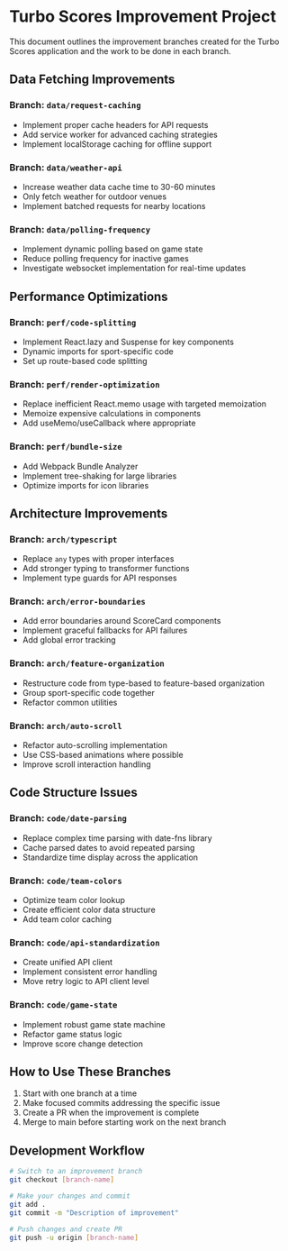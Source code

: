 # Turbo Scores Improvement Project

This document outlines the improvement branches created for the Turbo Scores application and the work to be done in each branch.

## Data Fetching Improvements

### Branch: `data/request-caching`
- Implement proper cache headers for API requests
- Add service worker for advanced caching strategies
- Implement localStorage caching for offline support

### Branch: `data/weather-api`
- Increase weather data cache time to 30-60 minutes
- Only fetch weather for outdoor venues
- Implement batched requests for nearby locations

### Branch: `data/polling-frequency`
- Implement dynamic polling based on game state
- Reduce polling frequency for inactive games
- Investigate websocket implementation for real-time updates

## Performance Optimizations

### Branch: `perf/code-splitting`
- Implement React.lazy and Suspense for key components
- Dynamic imports for sport-specific code
- Set up route-based code splitting

### Branch: `perf/render-optimization`
- Replace inefficient React.memo usage with targeted memoization
- Memoize expensive calculations in components
- Add useMemo/useCallback where appropriate

### Branch: `perf/bundle-size`
- Add Webpack Bundle Analyzer
- Implement tree-shaking for large libraries
- Optimize imports for icon libraries

## Architecture Improvements

### Branch: `arch/typescript`
- Replace `any` types with proper interfaces
- Add stronger typing to transformer functions
- Implement type guards for API responses

### Branch: `arch/error-boundaries`
- Add error boundaries around ScoreCard components
- Implement graceful fallbacks for API failures
- Add global error tracking

### Branch: `arch/feature-organization`
- Restructure code from type-based to feature-based organization
- Group sport-specific code together
- Refactor common utilities

### Branch: `arch/auto-scroll`
- Refactor auto-scrolling implementation
- Use CSS-based animations where possible
- Improve scroll interaction handling

## Code Structure Issues

### Branch: `code/date-parsing`
- Replace complex time parsing with date-fns library
- Cache parsed dates to avoid repeated parsing
- Standardize time display across the application

### Branch: `code/team-colors`
- Optimize team color lookup
- Create efficient color data structure
- Add team color caching

### Branch: `code/api-standardization`
- Create unified API client
- Implement consistent error handling
- Move retry logic to API client level

### Branch: `code/game-state`
- Implement robust game state machine
- Refactor game status logic
- Improve score change detection

## How to Use These Branches

1. Start with one branch at a time
2. Make focused commits addressing the specific issue
3. Create a PR when the improvement is complete
4. Merge to main before starting work on the next branch

## Development Workflow

```bash
# Switch to an improvement branch
git checkout [branch-name]

# Make your changes and commit
git add .
git commit -m "Description of improvement"

# Push changes and create PR
git push -u origin [branch-name]
``` 